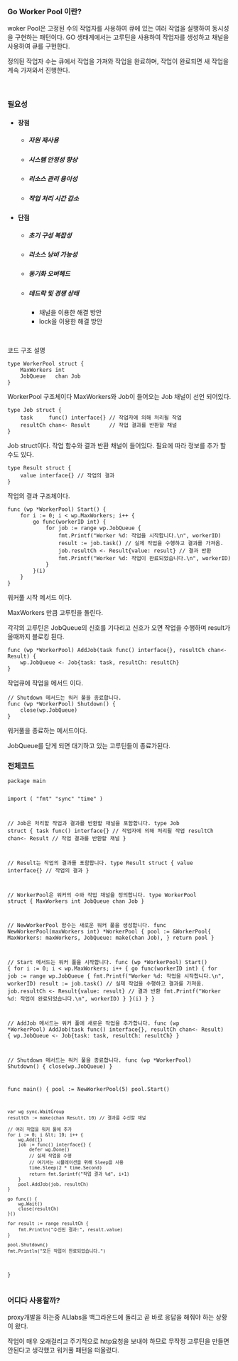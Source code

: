 <p id="bkmrk-allabs-open-api%EB%A5%BC-%ED%94%84%EB%A1%9D%EC%8B%9C"><br></p>
<h3 id="bkmrk-go-worker-pool-%EC%9D%B4%EB%9E%80%3F">Go Worker Pool 이란?</h3>
<p id="bkmrk-woker-pool%EC%9D%80-%EA%B3%A0%EC%A0%95%EB%90%9C-%EC%88%98%EC%9D%98-%EC%9E%91">woker Pool은 고정된 수의 작업자를 사용하여 큐에 있는 여러 작업을 실행하여 동시성을 구현하는 패턴이다. GO 생태계에서는 고루틴을 사용하여 작업자를 생성하고 채널을 사용하여 큐를 구현한다.</p>
<p id="bkmrk-%EC%A0%95%EC%9D%98%EB%90%9C-%EC%9E%91%EC%97%85%EC%9E%90-%EC%88%98%EB%8A%94-%ED%81%90%EC%97%90%EC%84%9C-%EC%9E%91%EC%97%85%EC%9D%84-%EA%B0%80">정의된 작업자 수는 큐에서 작업을 가져와 작업을 완료하며, 작업이 완료되면 새 작업을 계속 가져와서 진행한다.</p>
<p id="bkmrk-%C2%A0"><br></p>
<h3 id="bkmrk-%ED%95%84%EC%9A%94%EC%84%B1">필요성</h3>
<ul id="bkmrk-%EC%9E%A5%EC%A0%90-%EC%9E%90%EC%9B%90-%EC%9E%AC%EC%82%AC%EC%9A%A9-%EC%8B%9C%EC%8A%A4%ED%85%9C-%EC%95%88%EC%A0%95%EC%84%B1-%ED%96%A5%EC%83%81">
<li class="null">
<h4 id="bkmrk-%EC%9E%A5%EC%A0%90-0">장점</h4>
<ul>
<li class="null">
<h5 id="bkmrk-%EC%9E%90%EC%9B%90-%EC%9E%AC%EC%82%AC%EC%9A%A9-0">자원 재사용</h5>
</li>
<li class="null">
<h5 id="bkmrk-%EC%8B%9C%EC%8A%A4%ED%85%9C-%EC%95%88%EC%A0%95%EC%84%B1-%ED%96%A5%EC%83%81-0">시스템 안정성 향상</h5>
</li>
<li class="null">
<h5 id="bkmrk-%EB%A6%AC%EC%86%8C%EC%8A%A4-%EA%B4%80%EB%A6%AC-%EC%9A%A9%EC%9D%B4%EC%84%B1-0">리소스 관리 용이성</h5>
</li>
<li class="null">
<h5 id="bkmrk-%EC%9E%91%EC%97%85-%EC%B2%98%EB%A6%AC-%EC%8B%9C%EA%B0%84-%EA%B0%90%EC%86%8C-0">작업 처리 시간 감소</h5>
</li>
</ul>
</li>
<li>
<h4 id="bkmrk-%EB%8B%A8%EC%A0%90-0">단점</h4>
<ul>
<li>
<h5 id="bkmrk-%EC%B4%88%EA%B8%B0-%EA%B5%AC%EC%84%B1-%EB%B3%B5%EC%9E%A1%EC%84%B1-0">초기 구성 복잡성</h5>
</li>
<li>
<h5 id="bkmrk-%EB%A6%AC%EC%86%8C%EC%8A%A4-%EB%82%AD%EB%B9%84-%EA%B0%80%EB%8A%A5%EC%84%B1-0">리소스 낭비 가능성</h5>
</li>
<li>
<h5 id="bkmrk-%EB%8F%99%EA%B8%B0%ED%99%94-%EC%98%A4%EB%B2%84%ED%97%A4%EB%93%9C-0">동기화 오버헤드</h5>
</li>
<li>
<h5 id="bkmrk-%EB%8D%B0%EB%93%9C%EB%9D%BD-%EB%B0%8F-%EA%B2%BD%EC%9F%81-%EC%83%81%ED%83%9C-0">데드락 및 경쟁 상태</h5>
<ul>
<li>채널을 이용한 해결 방안</li>
<li>lock을 이용한 해결 방안</li>
</ul>
</li>
</ul>
</li>
</ul>
<p id="bkmrk-%C2%A0-0"><br></p>
<p id="bkmrk-%EC%BD%94%EB%93%9C-%EA%B5%AC%EC%A1%B0-%EC%84%A4%EB%AA%85">코드 구조 설명</p>
<pre id="bkmrk-type-workerpool-stru"><code class="language-go">type WorkerPool struct {
	MaxWorkers int
	JobQueue   chan Job
}</code></pre>
<p id="bkmrk-workerpool-%EA%B5%AC%EC%A1%B0%EC%B2%B4%EC%9D%B4%EB%8B%A4-max">WorkerPool 구조체이다 MaxWorkers와 Job이 들어오는 Job 채널이 선언 되어있다.</p>
<pre id="bkmrk-type-job-struct-%7B-ta"><code class="language-Go">type Job struct {
	task     func() interface{} // 작업자에 의해 처리될 작업
	resultCh chan&lt;- Result      // 작업 결과를 반환할 채널
}</code></pre>
<p id="bkmrk-job-struct%EC%9D%B4%EB%8B%A4.-%EC%9E%91%EC%97%85-%ED%95%A8%EC%88%98%EC%99%80">Job struct이다. 작업 함수와 결과 반환 채널이 들어있다. 필요에 따라 정보를 추가 할 수도 있다.</p>
<pre id="bkmrk-type-result-struct-%7B"><code class="language-go">type Result struct {
	value interface{} // 작업의 결과
}</code></pre>
<p id="bkmrk-%EC%9E%91%EC%97%85%EC%9D%98-%EA%B2%B0%EA%B3%BC-%EA%B5%AC%EC%A1%B0%EC%B2%B4%EC%9D%B4%EB%8B%A4.">작업의 결과 구조체이다.</p>
<pre id="bkmrk-func-%28wp-%2Aworkerpool"><code class="language-go">func (wp *WorkerPool) Start() {
	for i := 0; i &lt; wp.MaxWorkers; i++ {
		go func(workerID int) {
			for job := range wp.JobQueue {
				fmt.Printf("Worker %d: 작업을 시작합니다.\n", workerID)
				result := job.task() // 실제 작업을 수행하고 결과를 가져옴.
				job.resultCh &lt;- Result{value: result} // 결과 반환
				fmt.Printf("Worker %d: 작업이 완료되었습니다.\n", workerID)
			}
		}(i)
	}
}</code></pre>
<p id="bkmrk-%EC%9B%8C%EC%BB%A4%ED%92%80-%EC%8B%9C%EC%9E%91-%EB%A9%94%EC%84%9C%EB%93%9C-%EC%9D%B4%EB%8B%A4.">워커풀 시작 메서드 이다.</p>
<p id="bkmrk-maxworkers-%EB%A7%8C%ED%81%BC-%EA%B3%A0%EB%A3%A8%ED%8B%B4%EC%9D%84-%EB%8F%8C">MaxWorkers 만큼 고루틴을 돌린다.</p>
<p id="bkmrk-%EA%B0%81%EA%B0%81%EC%9D%98-%EA%B3%A0%EB%A3%A8%ED%8B%B4%EC%9D%80-jobqueue%EC%9D%98-%EC%8B%A0">각각의 고루틴은 JobQueue의 신호를 기다리고 신호가 오면 작업을 수행하며 result가 올때까지 블로킹 된다.</p>
<pre id="bkmrk-func-%28wp-%2Aworkerpool-0"><code class="language-go">func (wp *WorkerPool) AddJob(task func() interface{}, resultCh chan&lt;- Result) {
	wp.JobQueue &lt;- Job{task: task, resultCh: resultCh}
}</code></pre>
<p id="bkmrk-%EC%9E%91%EC%97%85%ED%81%90%EC%97%90-%EC%9E%91%EC%97%85%EC%9D%84-%EB%A9%94%EC%84%9C%EB%93%9C-%EC%9D%B4%EB%8B%A4.">작업큐에 작업을 메서드 이다.</p>
<pre id="bkmrk-%2F%2F-shutdown-%EB%A9%94%EC%84%9C%EB%93%9C%EB%8A%94-%EC%9B%8C%EC%BB%A4-"><code class="language-go">// Shutdown 메서드는 워커 풀을 종료합니다.
func (wp *WorkerPool) Shutdown() {
	close(wp.JobQueue)
}
</code></pre>
<p id="bkmrk-%EC%9B%8C%EC%BB%A4%ED%92%80%EC%9D%84-%EC%A2%85%EB%A3%8C%ED%95%98%EB%8A%94-%EB%A9%94%EC%84%9C%EB%93%9C%EC%9D%B4%EB%8B%A4.">워커풀을 종료하는 메서드이다.</p>
<p id="bkmrk-jobqueue%EB%A5%BC-%EB%8B%AB%EA%B2%8C-%EB%90%98%EB%A9%B4-%EB%8C%80%EA%B8%B0%ED%95%98%EA%B3%A0">JobQueue를 닫게 되면 대기하고 있는 고루틴들이 종료가된다.</p>
<h3 id="bkmrk-%EC%A0%84%EC%B2%B4%EC%BD%94%EB%93%9C">전체코드</h3>
<pre id="bkmrk-package-main-import-"><code class="language-GO">package main

import (
	"fmt"
	"sync"
	"time"
)

// Job은 처리할 작업과 결과를 반환할 채널을 포함합니다.
type Job struct {
	task     func() interface{} // 작업자에 의해 처리될 작업
	resultCh chan&lt;- Result      // 작업 결과를 반환할 채널
}

// Result는 작업의 결과를 포함합니다.
type Result struct {
	value interface{} // 작업의 결과
}

// WorkerPool은 워커의 수와 작업 채널을 정의합니다.
type WorkerPool struct {
	MaxWorkers int
	JobQueue   chan Job
}

// NewWorkerPool 함수는 새로운 워커 풀을 생성합니다.
func NewWorkerPool(maxWorkers int) *WorkerPool {
	pool := &amp;WorkerPool{
		MaxWorkers: maxWorkers,
		JobQueue:   make(chan Job),
	}
	return pool
}

// Start 메서드는 워커 풀을 시작합니다.
func (wp *WorkerPool) Start() {
	for i := 0; i &lt; wp.MaxWorkers; i++ {
		go func(workerID int) {
			for job := range wp.JobQueue {
				fmt.Printf("Worker %d: 작업을 시작합니다.\n", workerID)
				result := job.task() // 실제 작업을 수행하고 결과를 가져옴.
				job.resultCh &lt;- Result{value: result} // 결과 반환
				fmt.Printf("Worker %d: 작업이 완료되었습니다.\n", workerID)
			}
		}(i)
	}
}

// AddJob 메서드는 워커 풀에 새로운 작업을 추가합니다.
func (wp *WorkerPool) AddJob(task func() interface{}, resultCh chan&lt;- Result) {
	wp.JobQueue &lt;- Job{task: task, resultCh: resultCh}
}

// Shutdown 메서드는 워커 풀을 종료합니다.
func (wp *WorkerPool) Shutdown() {
	close(wp.JobQueue)
}

func main() {
	pool := NewWorkerPool(5)
	pool.Start()

	var wg sync.WaitGroup
	resultCh := make(chan Result, 10) // 결과를 수신할 채널

	// 여러 작업을 워커 풀에 추가
	for i := 0; i &lt; 10; i++ {
		wg.Add(1)
		job := func() interface{} {
			defer wg.Done()
			// 실제 작업을 수행 
			// 여기서는 시뮬레이션을 위해 Sleep을 사용
			time.Sleep(2 * time.Second)
			return fmt.Sprintf("작업 결과 %d", i+1)
		}
		pool.AddJob(job, resultCh)
	}

	go func() {
		wg.Wait()
		close(resultCh)
	}()

	for result := range resultCh {
		fmt.Println("수신된 결과:", result.value)
	}

	pool.Shutdown()
	fmt.Println("모든 작업이 완료되었습니다.")
}</code></pre>
<h3 id="bkmrk-%EC%96%B4%EB%94%94%EB%8B%A4-%EC%82%AC%EC%9A%A9%ED%95%A0%EA%B9%8C%3F">어디다 사용할까?</h3>
<p id="bkmrk-proxy%EA%B0%9C%EB%B0%9C%EC%9D%84-%ED%95%98%EB%8A%94%EC%A4%91-allabs%EC%9D%84">proxy개발을 하는중 ALlabs을 백그라운드에 돌리고 곧 바로 응답을 해줘야 하는 상황이 왔다.</p>
<p id="bkmrk-%EC%9E%91%EC%97%85%EC%9D%B4-%EB%A7%A4%EC%9A%B0-%EC%98%A4%EB%9E%98%EA%B1%B8%EB%A6%AC%EA%B3%A0-%EC%A3%BC%EA%B8%B0%EC%A0%81%EC%9C%BC%EB%A1%9C-h">작업이 매우 오래걸리고 주기적으로 http요청을 보내야 하므로 무작정 고루틴을 만들면 안된다고 생각했고 워커풀 패턴을 떠올렸다.</p>
<p id="bkmrk-%C2%A0-1"></p>